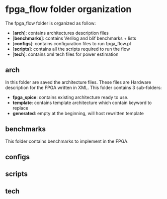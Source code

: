 # fpga_flow folder organization

The fpga_flow folder is organized as follow:
* [**arch**]: contains architectures description files
* [**benchmarks**]: contains Verilog and blif benchmarks + lists
* [**configs**]: contains configuration files to run fpga_flow.pl
* [**scripts**]: contains all the scripts required to run the flow
* [**tech**]: contains xml tech files for power estimation

## arch
In this folder are saved the architecture files. These files are Hardware description for the FPGA written in XML. This folder contains 3 sub-folders:
- **fpga_spice**: contains existing architecture ready to use.
- **template**: contains template architecture which contain keyword to replace
- **generated**: empty at the beginning, will host rewritten template

## benchmarks
This folder contains benchmarks to implement in the FPGA.

## configs

## scripts

## tech

